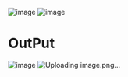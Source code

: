 ![image](https://github.com/SarfarazQadir/Stack-and-Queue-in-C-Generic-Collection-/assets/144503703/1a12432d-eaae-4a62-b8fb-ca15e537cfb5)
![image](https://github.com/SarfarazQadir/Stack-and-Queue-in-C-Generic-Collection-/assets/144503703/31316544-e0ad-4957-be59-57a784f56ad2)

<h1>OutPut</h1>

![image](https://github.com/SarfarazQadir/Stack-and-Queue-in-C-Generic-Collection-/assets/144503703/e6ec557a-d33a-4d9d-84bd-eb79325dccb2)
![Uploading image.png…]()



